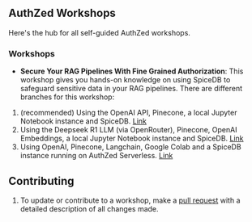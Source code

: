 ## AuthZed Workshops

Here's the hub for all self-guided AuthZed workshops.  

### Workshops

- **Secure Your RAG Pipelines With Fine Grained Authorization**: 
This workshop gives you hands-on knowledge on using SpiceDB to safeguard sensitive data in your RAG pipelines. There are different branches for this workshop:

1. (recommended) Using the OpenAI API, Pinecone, a local Jupyter Notebook instance and SpiceDB. [Link](https://github.com/authzed/workshops/tree/main/secure-rag-pipelines)
2. Using the Deepseek R1 LLM (via OpenRouter), Pinecone, OpenAI Embeddings, a local Jupyter Notebook instance and SpiceDB. [Link](https://github.com/authzed/workshops/tree/deepseek/secure-rag-pipelines)
3. Using OpenAI, Pinecone, Langchain, Google Colab and a SpiceDB instance running on AuthZed Serverless. [Link](https://github.com/authzed/workshops/tree/google-colab/secure-rag-pipelines)


## Contributing

1. To update or contribute to a workshop, make a [pull request](https://docs.github.com/en/github/collaborating-with-pull-requests/proposing-changes-to-your-work-with-pull-requests/about-pull-requests) with a detailed description of all changes made.